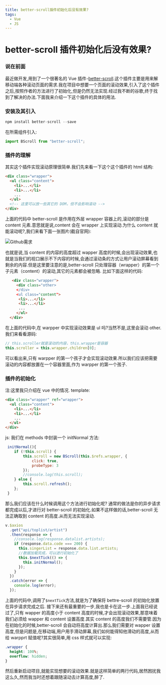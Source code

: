 ```yaml
---
title: better-scroll插件初始化后没有效果?
tags:
  - Vue
  - JS
---
```


# better-scroll 插件初始化后没有效果?

### 说在前面

最近做开发,用到了一个很著名的 Vue 插件-[better-scroll](https://ustbhuangyi.github.io/better-scroll/#/).这个插件主要是用来解移动端各种滚动页面的需求.我在项目中想要一个页面的滚动效果,引入了这个插件之后,按照作者的方法进行了初始化,但是仍然无法实现.经过我不断的谷歌,终于找到了解决的办法.下面我来介绍一下这个插件的具体的用法.

   <!-- more -->

### 安装及其引入

```js
npm install better-scroll --save
```

在所需组件引入:

```js
import BScroll from "better-scroll";
```

### 插件的理解

其实这个插件实现滚动原理很简单.我们先来看一下这个这个插件的 html 结构:

```html
<div class="wrapper">
  <ul class="content">
    <li>...</li>
    <li>...</li>
    ...
  </ul>
  <!-- 这里可以放一些其它的 DOM，但不会影响滚动 -->
</div>
```

上面的代码中 better-scroll 是作用在外层 wrapper 容器上的,滚动的部分是 content 元素.意思就是说,content 会在 wrapper 上实现滚动.为什么 content 就能滚动呢?,我们来看下面一张图片(截自官网):

![Github需求](http://static.galileo.xiaojukeji.com/static/tms/shield/scroll-4.png "GitHub需求")

也就是说,当 content 的内容的高度超过 wapper 高度的时候,会出现滚动效果,也就是当我们的视口展示不下内容的时候,会通过滚动条的方式让用户滚动屏幕看到剩余的内容.但是这里要注意的是,better-scroll 只处理容器（wrapper）的第一个子元素（content）的滚动,其它的元素都会被忽略.
比如下面这样的代码:

```html
   <div class="wrapper">
     <div class="other>
     </div>
     <ul class="content">
      <li>...</li>
      <li>...</li>
      ...
     </ul>
  </div>
```

在上面的代码中,在 warpper 中实现滚动效果是 ul 吗?当然不是,这里会滚动 other.我们来看看源码:

```js
// this.scroller就是滚动的内容，this.wrapper是容器
this.scroller = this.wrapper.children[0];
```

可以看出来,只有 warpper 的第一个孩子才会实现滚动效果.所以我们应该把需要滚动的内容都放置在一个容器里面,作为 warpper 的第一个孩子.

### 插件的初始化

注:这里我只介绍在 vue 中的情况.
template:

```html
<div class="wrapper" ref="wrapper">
  <ul class="content">
    <li>...</li>
    <li>...</li>
    ...
  </ul>
</div>
```

js:
我们在 methods 中封装一个 initNormal 方法:

```js
 initNormal(){
    if (!this.scroll) {
        this.scroll = new BScroll(this.$refs.wrapper, {
            click: true,
            probeType: 3
        });
        //console.log(this.scroll);
    } else {
        this.scroll.refresh();
    };
 }
```

那么我们应该在什么时候调用这个方法进行初始化呢?
通常的做法是你的异步请求都完成以后,才进行对 better-scroll 的初始化.如果不这样做的话,better-scroll 无法正确取到 content 的高度.从而无法实现滚动.

```js
v.$axios
  .get("api/toplist/artist")
  .then(response => {
    //console.log(response.datalist.artists);
    if (response.data.code === 200) {
      this.singerList = response.data.list.artists;
      //数据加载完成，可以进行初始化了
      this.$nextTick(() => {
        this.initNormal();
      });
    }
  })
  .catch(error => {
    console.log(error);
  });
```

上面的代码中,调用了`$nextTick`方法,就是为了确保将 bettre-scroll 的初始化放置在异步请求完成之后.
接下来还有最重要的一步,我也是卡在这一步.上面我已经说过了,只有 wapper 的高度小于 content 高度的时候,才会出现滚动效果,那意味着我们必须给 wapper 和 content 设置高度.其实 content 的高度我们不需要管.因为在初始化的时候,better-scroll 会自动将高度计算出.那么我们需要对 wapper 设置高度,但是问题是,在移动端,用户用手滑动屏幕,我们如何能得知他滑动的高度,从而给 warpprt 赋值呢?其实很简单,用 css 样式就可以实现:

```css
.wrapper {
  height: 100%;
  overflow: hidden;
}
```

然后重新启动项目,就能实现想要的滚动效果.就是这样简单的两行代码,居然困扰我这么久,然而我当时还想着跟随滚动去计算高度,醉了.
